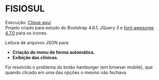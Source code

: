 # FISIOSUL

Execução: [Clique aqui](https://jairmaiag.github.io/fisiosul/)  
Projeto criado para estudo do Bootstrap 4.6.1, JQuery 3 e [font-awesome 4.7.0](https://onface.github.io/font-awesome/) para os ícones.

Leitura de arquivos JSON para:

* **Criação do menu de forma automática.**
* **Exibição das clínicas.**

Foi resolvido o problema do botão hamburger (em browser mobile), que quando clicado em uma das opções o mesmo não fechava.



